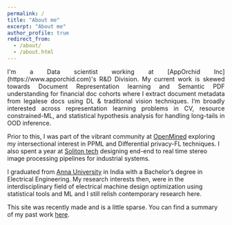 ```yaml
---
permalink: /
title: "About me"
excerpt: "About me"
author_profile: true
redirect_from: 
  - /about/
  - /about.html
---
```


[comment]: <> (<t style="font-size:30px;"><b><t1 style="color:rgb&#40;139, 209, 212&#41;">Siva</t1>ramakrishnan Subramanian</b></t>)
[comment]: <> (<t style="font-size:30px;color:rgb&#40;139, 209, 212&#41;"><b>About me</b></t>)

<p align="justify">
I'm a Data scientist working at [AppOrchid Inc](https://www.apporchid.com)'s R&D Division. My current work is skewed towards Document Representation learning and Semantic PDF understanding for financial doc cohorts where I extract document metadata from legalese docs using DL & traditional vision techniques. I’m broadly interested across representation learning problems in CV, resource constrained-ML, and statistical hypothesis analysis for handling long-tails in OOD inference.

Prior to this, I was part of the vibrant community at [OpenMined](https://www.openmined.org) exploring my intersectional interest in PPML and Differential privacy-FL techniques. I also spent a year at [Soliton tech](https://www.solitontech.com) designing end-end to real time stereo image processing pipelines for industrial systems.

I graduated from [Anna University](https://www.annauniv.edu) in India with a Bachelor’s degree in Electrical Engineering. My research interests then, were in the interdisciplinary field of electrical machine design optimization using statistical tools and ML and I still relish contemporary research here.

This site was recently made and is a little sparse. You can find a summary of my past work [here](https://krishnansr.github.io/cv).
</p>